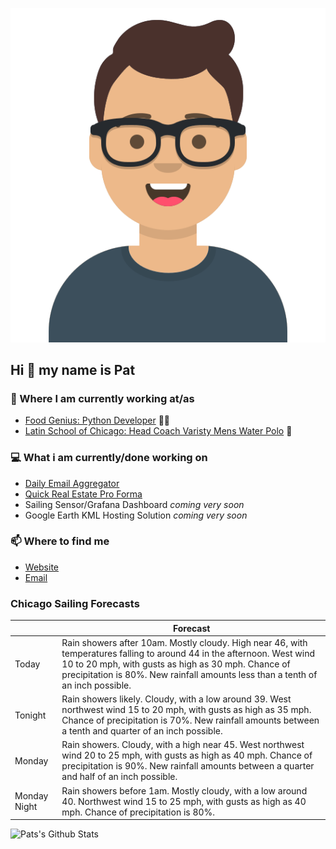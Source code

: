 [![Social banner for p-j-falconer](https://raw.githubusercontent.com/P-J-FALCONER/P-J-FALCONER/master/assets/avataaars.svg)](https://patfalconer.com/)
## Hi :wave: my name is Pat

### 💼 Where I am currently working at/as
- [Food Genius: Python Developer](https://getfoodgenius.com/) 🍔🐍
- [Latin School of Chicago: Head Coach Varisty Mens Water Polo](https://www.latinschool.org/) 🤽


### 💻 What i am currently/done working on
 - [Daily Email Aggregator](https://github.com/P-J-FALCONER/dott_daily_mail)
 - [Quick Real Estate Pro Forma](https://github.com/P-J-FALCONER/henry)
 - Sailing Sensor/Grafana Dashboard *coming very soon*
 - Google Earth KML Hosting Solution *coming very soon*

### 📫 Where to find me
 - [Website](https://patfalconer.com/)
 - [Email](mailto:patrick.j.falconer@gmail.com)


### Chicago Sailing Forecasts
|   | Forecast  |
|---|---|
| Today | Rain showers after 10am. Mostly cloudy. High near 46, with temperatures falling to around 44 in the afternoon. West wind 10 to 20 mph, with gusts as high as 30 mph. Chance of precipitation is 80%. New rainfall amounts less than a tenth of an inch possible. |
| Tonight | Rain showers likely. Cloudy, with a low around 39. West northwest wind 15 to 20 mph, with gusts as high as 35 mph. Chance of precipitation is 70%. New rainfall amounts between a tenth and quarter of an inch possible. |
| Monday | Rain showers. Cloudy, with a high near 45. West northwest wind 20 to 25 mph, with gusts as high as 40 mph. Chance of precipitation is 90%. New rainfall amounts between a quarter and half of an inch possible. |
| Monday Night | Rain showers before 1am. Mostly cloudy, with a low around 40. Northwest wind 15 to 25 mph, with gusts as high as 40 mph. Chance of precipitation is 80%. |

![Pats's Github Stats](https://github-readme-stats.vercel.app/api?username=p-j-falconer&show_icons=true&theme=radical)
